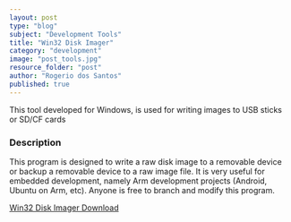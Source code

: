 ```yaml
---
layout: post
type: "blog"
subject: "Development Tools"
title: "Win32 Disk Imager"
category: "development"
image: "post_tools.jpg"
resource_folder: "post"
author: "Rogerio dos Santos"
published: true
---
```


This tool developed for Windows, is used for writing images to USB sticks or SD/CF cards

### Description

This program is designed to write a raw disk image to a removable device or backup a removable device to a raw image file. It is very useful for embedded development, namely Arm development projects (Android, Ubuntu on Arm, etc). Anyone is free to branch and modify this program.

[Win32 Disk Imager Download](http://sourceforge.net/projects/win32diskimager/ "sourceforge.net")


